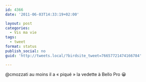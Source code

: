 ```yaml
---
id: 4366
date: '2011-06-03T14:33:19+02:00'

layout: post
categories:
  - Vis ma vie
tags:
  - tweet
format: status
publish_social: no
guid: 'http://tweets.local/?birdsite_tweet=76657721474166784'

---
```


@cmozzati au moins il a « piqué » la vedette à Bello Pro 😀